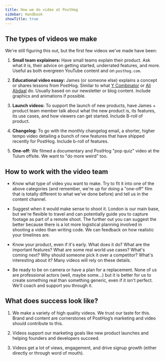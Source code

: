 ```yaml
---
title: How we do video at PostHog
sidebar: Handbook
showTitle: true
---
```


## The types of videos we make

We're still figuring this out, but the first few videos we've made have been:

1. **Small team explainers:** Have small teams explain their product. Ask what it is, their advice on getting started, underrated features, and more. Useful as both evergreen YouTube content and on `posthog.com`.

2. **Educational video essay:** James (or someone else) explains a concept or shares lessons from PostHog. Similar to what [Y Combinator](https://www.youtube.com/@ycombinator) or [Ali Abdaal](https://www.youtube.com/channel/UCoOae5nYA7VqaXzerajD0lg) do. Usually based on our newsletter or blog content. Include graphics and animations if possible. 

3. **Launch videos:** To support the launch of new products, have James + product team member talk about what the new product is, its features, its use cases, and how viewers can get started. Include B-roll of product. 

4. **Changelog:** To go with the monthly changelog email, a shorter, higher tempo video detailing a bunch of new features that have shipped recently for PostHog. Include b-roll of features. 

5. **One-off:** We filmed a documentary and PostHog "pop quiz" video at the Tulum offsite. We want to "do more weird" too.

## How to work with the video team

- Know what type of video you want to make. Try to fit it into one of the above categories (and remember, we're up for doing a "one-off" film that is totally different to what we've done before) and <PrivateLink url="https://app.slack.com/client/TSS5W8YQZ/C01FHN8DNN6">tell us in the content channel</PrivateLink>.

- Suggest when it would make sense to shoot it. London is our main base, but we're flexible to travel and can potentially guide you to capture footage as part of a remote shoot. The further out you can suggest the better because there is a lot more logistical planning involved in shooting a video than writing code. We can feedback on how realistic your timelines are.

- Know your product, even if it's early. What does it do? What are the important features? What are some real world use cases? What's coming next? Why should someone pick it over a competitor? What's interesting about it? Many videos will rely on these details.

- Be ready to be on camera or have a plan for a replacement. None of us are professional actors (well, maybe some...) but it is better for us to create something real than something generic, even if it isn't perfect. We'll coach and support you through it.

## What does success look like?

1. We make a variety of high quality videos. We trust our taste for this. Brand and content are cornerstones of PostHog’s marketing and video should contribute to this.

2. Videos support our marketing goals like new product launches and helping founders and developers succeed.

3. Videos get a lot of views, engagement, and drive signup growth (either directly or through word of mouth).
